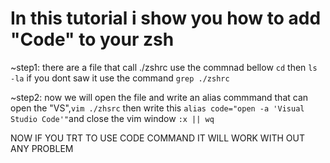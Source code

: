 # In this tutorial i show you how to add "Code" to your zsh
~step1: there are a file that call ./zshrc use the commnad bellow `cd` then `ls -la` if you dont saw it use the command `grep ./zshrc`

~step2: now we will open the file and write an alias commmand that can open the "VS",`vim ./zhsrc` then write this `alias code="open -a 'Visual Studio Code'"`and close the vim window `:x || wq`
  
  NOW IF YOU TRT TO USE CODE COMMAND IT WILL WORK WITH OUT ANY PROBLEM
